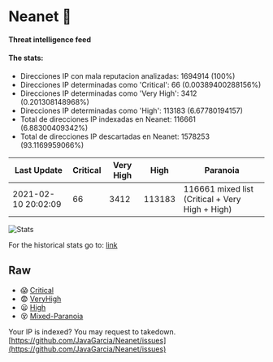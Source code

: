 # Neanet :hocho:
#### Threat intelligence feed
#### The stats:

- Direcciones IP con mala reputacion analizadas: 1694914 (100%)
- Direcciones IP determinadas como 'Critical':  66 (0.00389400288156%)
- Direcciones IP determinadas como 'Very High':  3412 (0.201308148968%)
- Direcciones IP determinadas como 'High':  113183 (6.67780194157)
- Total de direcciones IP indexadas en Neanet:  116661 (6.88300409342%)
- Total de direcciones IP descartadas en Neanet:  1578253 (93.1169959066%)

| Last Update | Critical | Very High | High | Paranoia |
| --- | --- | --- | --- | --- |
| 2021-02-10 20:02:09 | 66 | 3412 | 113183 | 116661 mixed list (Critical + Very High + High)|

![Stats](https://docs.google.com/spreadsheets/d/e/2PACX-1vSnaNMIXVabIpDJjufMlzH7poXnshF3mgd8Is1g9ytUEzVsP5my4Trn8f-xkoLLQ38xpL3HtmUexLo6/pubchart?oid=501124687&format=image)

For the historical stats go to: [link](/stats.csv)
## Raw
- :scream: [Critical](https://raw.githubusercontent.com/JavaGarcia/Neanet/master/blacklists/neanet_critical.txt)
- :fearful: [VeryHigh](https://raw.githubusercontent.com/JavaGarcia/Neanet/master/blacklists/neanet_veryHigh.txtt)
- :frowning: [High](https://raw.githubusercontent.com/JavaGarcia/Neanet/master/blacklists/neanet_high.txt)
- :dizzy_face: [Mixed-Paranoia](https://raw.githubusercontent.com/JavaGarcia/Neanet/master/blacklists/neanet_all.txt)


Your IP is indexed? You may request to takedown. [https://github.com/JavaGarcia/Neanet/issues](https://github.com/JavaGarcia/Neanet/issues)










































































































































































































































































































































































































































































































































































































































































































































































































































































































































































































































































































































































































































































































































































































































































































































































































































































































































































































































































































































































































































































































































































































































































































































































































































































































































































































































































































































































































































































































































































































































































































































































































































































































































































































































































































































































































































































































































































































































































































































































































































































































































































































































































